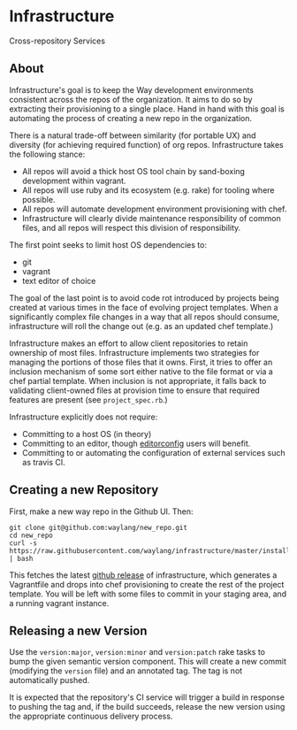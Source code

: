# Infrastructure
Cross-repository Services

## About

Infrastructure's goal is to keep the Way development environments consistent across the repos of the organization.  It aims to do so by extracting their provisioning to a single place.  Hand in hand with this goal is automating the process of creating a new repo in the organization.

There is a natural trade-off between similarity (for portable UX) and diversity (for achieving required function) of org repos.  Infrastructure takes the following stance:
* All repos will avoid a thick host OS tool chain by sand-boxing development within vagrant.
* All repos will use ruby and its ecosystem (e.g. rake) for tooling where possible.
* All repos will automate development environment provisioning with chef.
* Infrastructure will clearly divide maintenance responsibility of common files, and all repos will respect this division of responsibility.

The first point seeks to limit host OS dependencies to:
* git
* vagrant
* text editor of choice

The goal of the last point is to avoid code rot introduced by projects being created at various times in the face of evolving project templates.  When a significantly complex file changes in a way that all repos should consume, infrastructure will roll the change out (e.g. as an updated chef template.)

Infrastructure makes an effort to allow client repositories to retain ownership of most files.  Infrastructure implements two strategies for managing the portions of those files that it owns.  First, it tries to offer an inclusion mechanism of some sort either native to the file format or via a chef partial template.  When inclusion is not appropriate, it falls back to validating client-owned files at provision time to ensure that required features are present (see `project_spec.rb`.)

Infrastructure explicitly does not require:
* Committing to a host OS (in theory)
* Committing to an editor, though [editorconfig][editorconfig] users will benefit.
* Committing to or automating the configuration of external services such as travis CI.

[editorconfig]: http://editorconfig.org/

## Creating a new Repository

First, make a new way repo in the Github UI.  Then:

```
git clone git@github.com:waylang/new_repo.git
cd new_repo
curl -s https://raw.githubusercontent.com/waylang/infrastructure/master/install | bash
```

This fetches the latest [github release][github-releases] of infrastructure, which generates a Vagrantfile and drops into chef provisioning to create the rest of the project template.  You will be left with some files to commit in your staging area, and a running vagrant instance.

[github-releases]: https://help.github.com/articles/about-releases/

## Releasing a new Version

Use the `version:major`, `version:minor` and `version:patch` rake tasks to bump the given semantic version component.  This will create a new commit (modifying the `version` file) and an annotated tag.  The tag is not automatically pushed.

It is expected that the repository's CI service will trigger a build in response to pushing the tag and, if the build succeeds, release the new version using the appropriate continuous delivery process.
